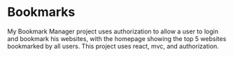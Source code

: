 # Bookmarks
My Bookmark Manager project uses authorization to allow a user to login and bookmark his websites, with the homepage showing the top 5 websites bookmarked by all users. This project uses react, mvc, and authorization.
